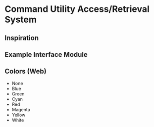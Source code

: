 Command Utility Access/Retrieval System
=======================================


Inspiration
-----------


Example Interface Module
------------------------


Colors (Web)
------------

<ul>
<li class="badge">None</li>
<li class="badge blue">Blue</li>
<li class="badge green">Green</li>
<li class="badge cyan">Cyan</li>
<li class="badge red">Red</li>
<li class="badge magenta">Magenta</li>
<li class="badge yellow">Yellow</li>
<li class="badge white">White</li>
</ul>
